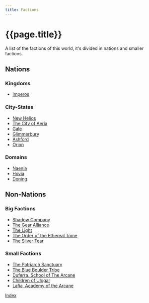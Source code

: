 ```yaml
---
title: Factions
---
```


# {{page.title}}

A list of the factions of this world, it's divided in nations and smaller factions.

## Nations

### Kingdoms

- [Imperos](Imperos/Summary)

### City-States

- [New Helios](New_Helios/Summary) <!-- Ultra Religious City -->
- [The City of Aeria](The_City_of_Aeria/Summary) <!-- Hidden Magic City -->
- [Gale](Gale/Summary) <!-- A City -->
- [Glimmerbury](Glimmerbury/Summary) <!-- SteamPunk City -->
- [Ashford](Ashford/Summary) <!-- SteamPunk City -->
- [Orion](Orion/Summary) <!-- Arcane City -->

### Domains

- [Naenia](Naenia/Summary) <!-- -->
- [Hovia](Hovia/Summary) <!-- "Lost" mostly lush island of refugees -->
- [Doning](Doning/Summary) <!-- -->

## Non-Nations

### Big Factions

- [Shadow Company](Shadow_Company/Summary)
- [The Gear Alliance](The_Gear_Alliance/Summary)
- [The Light](The_Light/Summary)
- [The Order of the Ethereal Tome](The_Order_of_the_Ethereal_Tome/Summary)
- [The Silver Tear](The_Silver_Tear/Summary)

### Small Factions

- [The Patriarch Sanctuary](The_Patriarch_Sanctuary/Summary)
- [The Blue Boulder Tribe](The_Blue_Boulder_Tribe/Summary)
- [Duferra, School of The Arcane](Duferra/Summary)
- [Children of Ulogar](Children_of_Ulogar/Summary)
- [Lafia, Academy of the Arcane](Lafia/Summary)

[Index](../../index)
